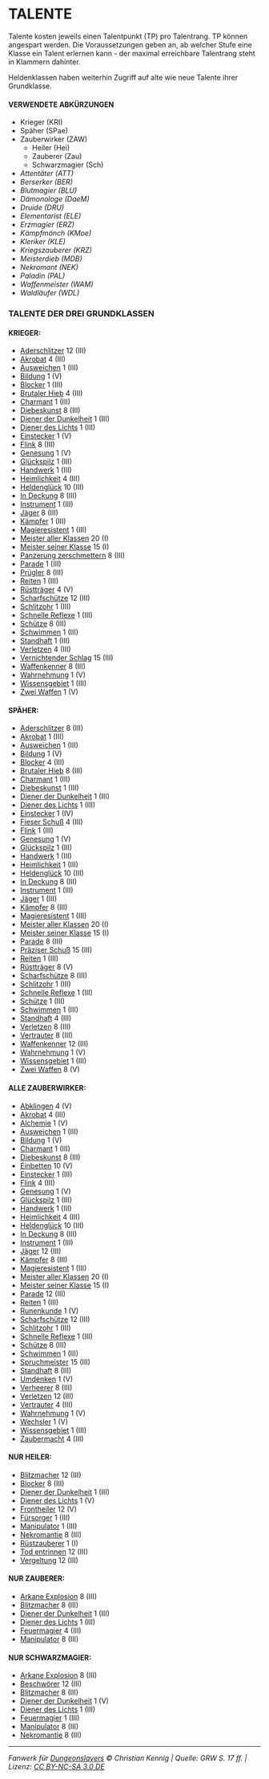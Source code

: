 # TALENTE

Talente kosten jeweils einen Talentpunkt (TP) pro Talentrang. TP können angespart werden. Die Voraussetzungen geben an, ab welcher Stufe eine Klasse ein Talent erlernen kann - der maximal erreichbare Talentrang steht in Klammern dahinter.

Heldenklassen haben weiterhin Zugriff auf alte wie neue Talente ihrer Grundklasse.

#### VERWENDETE ABKÜRZUNGEN

- Krieger (KRI)
- Späher (SPae)
- Zauberwirker (ZAW)
  - Heiler (Hei)
  - Zauberer (Zau)
  - Schwarzmagier (Sch)
- _Attentäter (ATT)_
- _Berserker (BER)_
- _Blutmagier (BLU)_
- _Dämonologe (DaeM)_
- _Druide (DRU)_
- _Elementarist (ELE)_
- _Erzmagier (ERZ)_
- _Kämpfmönch (KMoe)_
- _Kleriker (KLE)_
- _Kriegszauberer (KRZ)_
- _Meisterdieb (MDB)_
- _Nekromant (NEK)_
- _Paladin (PAL)_
- _Waffenmeister (WAM)_
- _Waldläufer (WDL)_

### TALENTE DER DREI GRUNDKLASSEN

#### KRIEGER:

- [Aderschlitzer](talente/aderschlitzer.md) 12 (III)
- [Akrobat](talente/akrobat.md) 4 (III)
- [Ausweichen](talente/ausweichen.md) 1 (III)
- [Bildung](talente/bildung.md) 1 (V)
- [Blocker](talente/blocker.md) 1 (III)
- [Brutaler Hieb](talente/brutaler-hieb.md) 4 (III)
- [Charmant](talente/carmant.md) 1 (III)
- [Diebeskunst](talente/diebeskunst.md) 8 (III)
- [Diener der Dunkelheit](talente/diener-der-dunkelheit.md) 1 (III)
- [Diener des Lichts](talente/diener-des-lichts.md) 1 (III)
- [Einstecker](talente/einstecker.md) 1 (V)
- [Flink](talente/flink.md) 8 (III)
- [Genesung](talente/genesung.md) 1 (V)
- [Glückspilz](talente/glueckspilz.md) 1 (III)
- [Handwerk](talente/handwerk.md) 1 (III)
- [Heimlichkeit](talente/heimlichkeit.md) 4 (III)
- [Heldenglück](talente/heldenglueck.md) 10 (III)
- [In Deckung](talente/in-deckung.md) 8 (III)
- [Instrument](talente/instrument.md) 1 (III)
- [Jäger](talente/jaeger.md) 8 (III)
- [Kämpfer](talente/kaempfer.md) 1 (III)
- [Magieresistent](talente/magieresistent.md) 1 (III)
- [Meister aller Klassen](talente/meister-aller-klassen.md) 20 (I)
- [Meister seiner Klasse](talente/meister-seiner-klasse.md) 15 (I)
- [Panzerung zerschmettern](talente/panzerung-zerschmettern.md) 8 (III)
- [Parade](talente/parade.md) 1 (III)
- [Prügler](talente/pruegler.md) 8 (III)
- [Reiten](talente/reiten.md) 1 (III)
- [Rüstträger](talente/ruesttraeger.md) 4 (V)
- [Scharfschütze](talente/scharfschuetze.md) 12 (III)
- [Schlitzohr](talente/schlitzohr.md) 1 (III)
- [Schnelle Reflexe](talente/schnelle-reflexe.md) 1 (III)
- [Schütze](talente/schuetze.md) 8 (III)
- [Schwimmen](talente/schwimmen.md) 1 (III)
- [Standhaft](talente/standhaft.md) 1 (III)
- [Verletzen](talente/verletzen.md) 4 (III)
- [Vernichtender Schlag](talente/vernichtender-schlag.md) 15 (III)
- [Waffenkenner](talente/waffenkenner.md) 8 (III)
- [Wahrnehmung](talente/wahrnehmung.md) 1 (V)
- [Wissensgebiet](talente/wissensgebiet.md) 1 (III)
- [Zwei Waffen](talente/zwei-waffen.md) 1 (V)

#### SPÄHER:

- [Aderschlitzer](talente/aderschlitzer.md) 8 (III)
- [Akrobat](talente/akrobat.md) 1 (III)
- [Ausweichen](talente/ausweichen.md) 1 (III)
- [Bildung](talente/bildung.md) 1 (V)
- [Blocker](talente/blocker.md) 4 (III)
- [Brutaler Hieb](talente/brutaler-hieb.md) 8 (III)
- [Charmant](talente/charmant.md) 1 (III)
- [Diebeskunst](talente/diebeskunst.md) 1 (III)
- [Diener der Dunkelheit](talente/diener-der-dunkelheit.md) 1 (III)
- [Diener des Lichts](talente/diener-des-lichts.md) 1 (III)
- [Einstecker](talente/einstecker.md) 1 (IV)
- [Fieser Schuß](talente/fieser-schuss.md) 4 (III)
- [Flink](talente/flink.md) 1 (III)
- [Genesung](talente/genesung.md) 1 (V)
- [Glückspilz](talente/glueckspilz.md) 1 (III)
- [Handwerk](talente/handwerk.md) 1 (III)
- [Heimlichkeit](talente/heimlichkeit.md) 1 (III)
- [Heldenglück](talente/heldenglueck.md) 10 (III)
- [In Deckung](talente/in-deckung.md) 8 (III)
- [Instrument](talente/instrument.md) 1 (III)
- [Jäger](talente/jaeger.md) 1 (III)
- [Kämpfer](talente/kaempfer.md) 8 (III)
- [Magieresistent](talente/magieresistent.md) 1 (III)
- [Meister aller Klassen](talente/meister-aller-klassen.md) 20 (I)
- [Meister seiner Klasse](talente/meister-seiner-klasse.md) 15 (I)
- [Parade](talente/parade.md) 8 (III)
- [Präziser Schuß](talente/praeziser-schuss.md) 15 (III)
- [Reiten](talente/reiten.md) 1 (III)
- [Rüstträger](talente/ruesttraeger.md) 8 (V)
- [Scharfschütze](talente/scharfschuetze.md) 8 (III)
- [Schlitzohr](talente/schlitzohr.md) 1 (III)
- [Schnelle Reflexe](talente/schnelle-reflexe.md) 1 (III)
- [Schütze](talente/schuetze.md) 1 (III)
- [Schwimmen](talente/schwimmen.md) 1 (III)
- [Standhaft](talente/standhaft.md) 4 (III)
- [Verletzen](talente/verletzen.md) 8 (III)
- [Vertrauter](talente/vertrauter.md) 8 (III)
- [Waffenkenner](talente/waffenkenner.md) 12 (III)
- [Wahrnehmung](talente/wahrnehmung.md) 1 (V)
- [Wissensgebiet](talente/wissensgebiet.md) 1 (III)
- [Zwei Waffen](talente/zwei-waffen.md) 8 (V)

#### ALLE ZAUBERWIRKER:

- [Abklingen](talente/abklingen.md) 4 (V)
- [Akrobat](talente/akrobat.md) 4 (III)
- [Alchemie](talente/alchemie.md) 1 (V)
- [Ausweichen](talente/ausweichen.md) 1 (III)
- [Bildung](talente/bildung.md) 1 (V)
- [Charmant](talente/charmant.md) 1 (III)
- [Diebeskunst](talente/diebeskunst.md) 8 (III)
- [Einbetten](talente/einbetten.md) 10 (V)
- [Einstecker](talente/einstecker.md) 1 (III)
- [Flink](talente/flink.md) 4 (III)
- [Genesung](talente/genesung.md) 1 (V)
- [Glückspilz](talente/glueckspilz.md) 1 (III)
- [Handwerk](talente/handwerk.md) 1 (III)
- [Heimlichkeit](talente/heimlichkeit.md) 4 (III)
- [Heldenglück](talente/heldenglueck.md) 10 (III)
- [In Deckung](talente/in-deckung.md) 8 (III)
- [Instrument](talente/instrument.md) 1 (III)
- [Jäger](talente/jaeger.md) 12 (III)
- [Kämpfer](talente/kaempfer.md) 8 (III)
- [Magieresistent](talente/magieresistent.md) 1 (III)
- [Meister aller Klassen](talente/meister-aller-klassen.md) 20 (I)
- [Meister seiner Klasse](talente/meister-seiner-klasse.md) 15 (I)
- [Parade](talente/parade.md) 12 (III)
- [Reiten](talente/reiten.md) 1 (III)
- [Runenkunde](talente/runenkunde.md) 1 (V)
- [Scharfschütze](talente/scharfschuetze.md) 12 (III)
- [Schlitzohr](talente/schlitzohr.md) 1 (III)
- [Schnelle Reflexe](talente/schnelle-reflexe.md) 1 (III)
- [Schütze](talente/schuetze.md) 8 (III)
- [Schwimmen](talente/schwimmen.md) 1 (III)
- [Spruchmeister](talente/spruchmeister.md) 15 (III)
- [Standhaft](talente/standhaft.md) 8 (III)
- [Umdenken](talente/umdenken.md) 1 (V)
- [Verheerer](talente/verheerer.md) 8 (III)
- [Verletzen](talente/verletzen.md) 12 (III)
- [Vertrauter](talente/vertrauter.md) 4 (III)
- [Wahrnehmung](talente/wahrnehmung.md) 1 (V)
- [Wechsler](talente/wechsler.md) 1 (V)
- [Wissensgebiet](talente/wissensgebiet.md) 1 (III)
- [Zaubermacht](talente/zaubermacht.md) 4 (III)

#### NUR HEILER:

- [Blitzmacher](talente/blitzmacher.md) 12 (III)
- [Blocker](talente/blocker.md) 8 (III)
- [Diener der Dunkelheit](talente/diener-der-dunkelheit.md) 1 (III)
- [Diener des Lichts](talente/diener-des-lichts.md) 1 (V)
- [Frontheiler](talente/frontheiler.md) 12 (V)
- [Fürsorger](talente/fuersorger.md) 1 (III)
- [Manipulator](talente/manipulator.md) 1 (III)
- [Nekromantie](talente/nekromantie.md) 8 (III)
- [Rüstzauberer](talente/ruestzauberer.md) 1 (I)
- [Tod entrinnen](talente/tod-entrinnen.md) 12 (III)
- [Vergeltung](talente/vergeltung.md) 12 (III)

#### NUR ZAUBERER:

- [Arkane Explosion](talente/arkane-explosion.md) 8 (III)
- [Blitzmacher](talente/blitzmacher.md) 8 (III)
- [Diener der Dunkelheit](talente/diener-der-dunkelheit.md) 1 (III)
- [Diener des Lichts](talente/diener-des-lichts.md) 1 (III)
- [Feuermagier](talente/feuermagier.md) 4 (III)
- [Manipulator](talente/manipulator.md) 8 (III)

#### NUR SCHWARZMAGIER:

- [Arkane Explosion](talente/arkane-explosion.md) 8 (III)
- [Beschwörer](talente/beschwoerer.md) 12 (III)
- [Blitzmacher](talente/blitzmacher.md) 8 (III)
- [Diener der Dunkelheit](talente/diener-der-dunkelheit.md) 1 (V)
- [Diener des Lichts](talente/diener-des-lichts.md) 1 (III)
- [Feuermagier](talente/feuermagier.md) 1 (III)
- [Manipulator](talente/manipulator.md) 8 (III)
- [Nekromantie](talente/nekromantie.md) 8 (III)

---

_Fanwerk für [Dungeonslayers](https://www.dungeonslayers.net/) © Christian Kennig | Quelle: GRW S. 17 ff. | Lizenz: [CC BY-NC-SA 3.0 DE](https://creativecommons.org/licenses/by-nc-sa/3.0/de/)_
